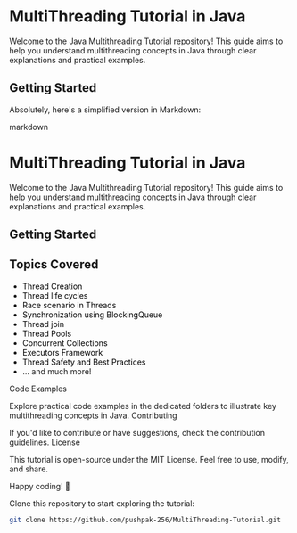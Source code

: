 # MultiThreading Tutorial in Java

Welcome to the Java Multithreading Tutorial repository! This guide aims to help you understand multithreading concepts in Java through clear explanations and practical examples.

## Getting Started




Absolutely, here's a simplified version in Markdown:

markdown

# MultiThreading Tutorial in Java

Welcome to the Java Multithreading Tutorial repository! This guide aims to help you understand multithreading concepts in Java through clear explanations and practical examples.

## Getting Started

## Topics Covered

- <a href="https://github.com/pushpak-256/MultiThreading-Tutorial/tree/master/src/multiTreading/thread/creation" style="text-decoration: none; color: black;">Thread Creation</a>
- <a href="https://github.com/pushpak-256/MultiThreading-Tutorial/blob/master/src/multiTreading/thread/lifeCycle_ThreadStates/lifeCycle.md" style="text-decoration: none; color: black;">Thread life cycles</a>
- <a href="https://github.com/pushpak-256/MultiThreading-Tutorial/tree/master/src/multiTreading/thread/DeadLock_Race" style="text-decoration: none; color: black;">Race scenario in Threads</a>
- <a href="https://github.com/pushpak-256/MultiThreading-Tutorial/blob/master/src/multiTreading/thread/multiThreadingIn_blockingQueue/BlockingQueue.md" style="text-decoration: none; color: black;">Synchronization using BlockingQueue</a>
- <a href="https://github.com/pushpak-256/MultiThreading-Tutorial/blob/master/src/multiTreading/thread/lifeCycle_ThreadStates/Join/join.md" style="text-decoration: none; color: black;">Thread join</a>
- <a href="#" style="text-decoration: none; color: black;">Thread Pools</a> <!-- Update this link when available -->
- <a href="#" style="text-decoration: none; color: black;">Concurrent Collections</a> <!-- Update this link when available -->
- <a href="#" style="text-decoration: none; color: black;">Executors Framework</a> <!-- Update this link when available -->
- <a href="#" style="text-decoration: none; color: black;">Thread Safety and Best Practices</a> <!-- Update this link when available -->
- ... and much more!



Code Examples

Explore practical code examples in the dedicated folders to illustrate key multithreading concepts in Java.
Contributing

If you'd like to contribute or have suggestions, check the contribution guidelines.
License

This tutorial is open-source under the MIT License. Feel free to use, modify, and share.

Happy coding! 🚀

Clone this repository to start exploring the tutorial:

```bash
git clone https://github.com/pushpak-256/MultiThreading-Tutorial.git
